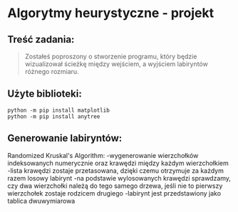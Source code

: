# Algorytmy heurystyczne - projekt
## Treść zadania:
>Zostałeś poproszony o stworzenie programu, który będzie wizualizował ścieżkę między wejściem, a wyjściem labiryntów różnego rozmiaru.

## Użyte biblioteki:
```
python -m pip install matplotlib
python -m pip install anytree
```

## Generowanie labiryntów:
Randomized Kruskal's Algorithm:
-wygenerowanie wierzchołków indeksowanych numerycznie oraz krawędzi między każdym wierzchołkiem
-lista krawędzi zostaje przetasowana, dzięki czemu otrzymuje za każdym razem losowy labirynt
-na podstawie wylosowanych krawędzi sprawdzamy, czy dwa wierzchołki należą do tego samego drzewa, jeśli nie to pierwszy wierzchołek zostaje rodzicem drugiego
-labirynt jest przedstawiony jako tablica dwuwymiarowa

